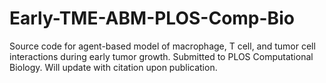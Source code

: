 # Early-TME-ABM-PLOS-Comp-Bio
Source code for agent-based model of macrophage, T cell, and tumor cell interactions during early tumor growth.
Submitted to PLOS Computational Biology. Will update with citation upon publication.
